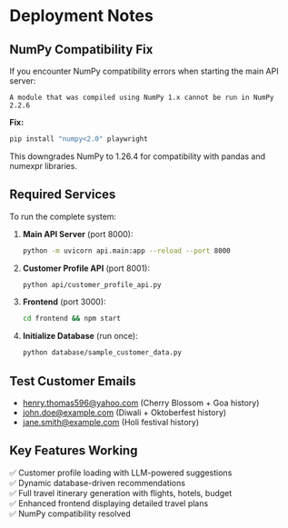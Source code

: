 # Deployment Notes

## NumPy Compatibility Fix

If you encounter NumPy compatibility errors when starting the main API server:

```
A module that was compiled using NumPy 1.x cannot be run in NumPy 2.2.6
```

**Fix:**
```bash
pip install "numpy<2.0" playwright
```

This downgrades NumPy to 1.26.4 for compatibility with pandas and numexpr libraries.

## Required Services

To run the complete system:

1. **Main API Server** (port 8000):
   ```bash
   python -m uvicorn api.main:app --reload --port 8000
   ```

2. **Customer Profile API** (port 8001):
   ```bash
   python api/customer_profile_api.py
   ```

3. **Frontend** (port 3000):
   ```bash
   cd frontend && npm start
   ```

4. **Initialize Database** (run once):
   ```bash
   python database/sample_customer_data.py
   ```

## Test Customer Emails

- henry.thomas596@yahoo.com (Cherry Blossom + Goa history)
- john.doe@example.com (Diwali + Oktoberfest history)  
- jane.smith@example.com (Holi festival history)

## Key Features Working

✅ Customer profile loading with LLM-powered suggestions  
✅ Dynamic database-driven recommendations  
✅ Full travel itinerary generation with flights, hotels, budget  
✅ Enhanced frontend displaying detailed travel plans  
✅ NumPy compatibility resolved